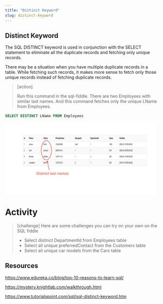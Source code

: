 ```yaml
---
title: "Distinct Keyword"
slug: distinct-keyword
---
```


## Distinct Keyword

The SQL DISTINCT keyword is used in conjunction with the SELECT statement to eliminate all the duplicate records and fetching only unique records.

There may be a situation when you have multiple duplicate records in a table. While fetching such records, it makes more sense to fetch only those unique records instead of fetching duplicate records.

> [action]
>
> Run this command in the sql-fiddle. There are two Employees with similar last names. And this command fetches only the unique LName from Employees.
>
```sql
SELECT DISTINCT LName FROM Employees
```
>

![select employees distinct last names](assets/employees_distinct_last_names.png "select employees distinct last names")


# Activity
> [challenge]
> Here are some challenges you can try on your own on the SQL fiddle
> - Select distinct DepartmentId from Employees table
> - Select all unique preferredContact from the Customers table
> - Select all unique car models from the Cars table


## Resources
https://www.edureka.co/blog/top-10-reasons-to-learn-sql/

https://mystery.knightlab.com/walkthrough.html

https://www.tutorialspoint.com/sql/sql-distinct-keyword.htm
